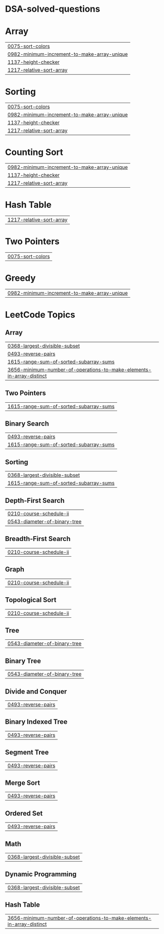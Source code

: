 # DSA-solved-questions


# Array
|  |
| ------- |
| [0075-sort-colors](https://github.com/Dcoder10M/DSA-solved-questions/tree/master/0075-sort-colors) |
| [0982-minimum-increment-to-make-array-unique](https://github.com/Dcoder10M/DSA-solved-questions/tree/master/0982-minimum-increment-to-make-array-unique) |
| [1137-height-checker](https://github.com/Dcoder10M/DSA-solved-questions/tree/master/1137-height-checker) |
| [1217-relative-sort-array](https://github.com/Dcoder10M/DSA-solved-questions/tree/master/1217-relative-sort-array) |
# Sorting
|  |
| ------- |
| [0075-sort-colors](https://github.com/Dcoder10M/DSA-solved-questions/tree/master/0075-sort-colors) |
| [0982-minimum-increment-to-make-array-unique](https://github.com/Dcoder10M/DSA-solved-questions/tree/master/0982-minimum-increment-to-make-array-unique) |
| [1137-height-checker](https://github.com/Dcoder10M/DSA-solved-questions/tree/master/1137-height-checker) |
| [1217-relative-sort-array](https://github.com/Dcoder10M/DSA-solved-questions/tree/master/1217-relative-sort-array) |
# Counting Sort
|  |
| ------- |
| [0982-minimum-increment-to-make-array-unique](https://github.com/Dcoder10M/DSA-solved-questions/tree/master/0982-minimum-increment-to-make-array-unique) |
| [1137-height-checker](https://github.com/Dcoder10M/DSA-solved-questions/tree/master/1137-height-checker) |
| [1217-relative-sort-array](https://github.com/Dcoder10M/DSA-solved-questions/tree/master/1217-relative-sort-array) |
# Hash Table
|  |
| ------- |
| [1217-relative-sort-array](https://github.com/Dcoder10M/DSA-solved-questions/tree/master/1217-relative-sort-array) |
# Two Pointers
|  |
| ------- |
| [0075-sort-colors](https://github.com/Dcoder10M/DSA-solved-questions/tree/master/0075-sort-colors) |
# Greedy
|  |
| ------- |
| [0982-minimum-increment-to-make-array-unique](https://github.com/Dcoder10M/DSA-solved-questions/tree/master/0982-minimum-increment-to-make-array-unique) |
<!---LeetCode Topics Start-->
# LeetCode Topics
## Array
|  |
| ------- |
| [0368-largest-divisible-subset](https://github.com/Dcoder10M/DSA-solved-questions/tree/master/0368-largest-divisible-subset) |
| [0493-reverse-pairs](https://github.com/Dcoder10M/DSA-solved-questions/tree/master/0493-reverse-pairs) |
| [1615-range-sum-of-sorted-subarray-sums](https://github.com/Dcoder10M/DSA-solved-questions/tree/master/1615-range-sum-of-sorted-subarray-sums) |
| [3656-minimum-number-of-operations-to-make-elements-in-array-distinct](https://github.com/Dcoder10M/DSA-solved-questions/tree/master/3656-minimum-number-of-operations-to-make-elements-in-array-distinct) |
## Two Pointers
|  |
| ------- |
| [1615-range-sum-of-sorted-subarray-sums](https://github.com/Dcoder10M/DSA-solved-questions/tree/master/1615-range-sum-of-sorted-subarray-sums) |
## Binary Search
|  |
| ------- |
| [0493-reverse-pairs](https://github.com/Dcoder10M/DSA-solved-questions/tree/master/0493-reverse-pairs) |
| [1615-range-sum-of-sorted-subarray-sums](https://github.com/Dcoder10M/DSA-solved-questions/tree/master/1615-range-sum-of-sorted-subarray-sums) |
## Sorting
|  |
| ------- |
| [0368-largest-divisible-subset](https://github.com/Dcoder10M/DSA-solved-questions/tree/master/0368-largest-divisible-subset) |
| [1615-range-sum-of-sorted-subarray-sums](https://github.com/Dcoder10M/DSA-solved-questions/tree/master/1615-range-sum-of-sorted-subarray-sums) |
## Depth-First Search
|  |
| ------- |
| [0210-course-schedule-ii](https://github.com/Dcoder10M/DSA-solved-questions/tree/master/0210-course-schedule-ii) |
| [0543-diameter-of-binary-tree](https://github.com/Dcoder10M/DSA-solved-questions/tree/master/0543-diameter-of-binary-tree) |
## Breadth-First Search
|  |
| ------- |
| [0210-course-schedule-ii](https://github.com/Dcoder10M/DSA-solved-questions/tree/master/0210-course-schedule-ii) |
## Graph
|  |
| ------- |
| [0210-course-schedule-ii](https://github.com/Dcoder10M/DSA-solved-questions/tree/master/0210-course-schedule-ii) |
## Topological Sort
|  |
| ------- |
| [0210-course-schedule-ii](https://github.com/Dcoder10M/DSA-solved-questions/tree/master/0210-course-schedule-ii) |
## Tree
|  |
| ------- |
| [0543-diameter-of-binary-tree](https://github.com/Dcoder10M/DSA-solved-questions/tree/master/0543-diameter-of-binary-tree) |
## Binary Tree
|  |
| ------- |
| [0543-diameter-of-binary-tree](https://github.com/Dcoder10M/DSA-solved-questions/tree/master/0543-diameter-of-binary-tree) |
## Divide and Conquer
|  |
| ------- |
| [0493-reverse-pairs](https://github.com/Dcoder10M/DSA-solved-questions/tree/master/0493-reverse-pairs) |
## Binary Indexed Tree
|  |
| ------- |
| [0493-reverse-pairs](https://github.com/Dcoder10M/DSA-solved-questions/tree/master/0493-reverse-pairs) |
## Segment Tree
|  |
| ------- |
| [0493-reverse-pairs](https://github.com/Dcoder10M/DSA-solved-questions/tree/master/0493-reverse-pairs) |
## Merge Sort
|  |
| ------- |
| [0493-reverse-pairs](https://github.com/Dcoder10M/DSA-solved-questions/tree/master/0493-reverse-pairs) |
## Ordered Set
|  |
| ------- |
| [0493-reverse-pairs](https://github.com/Dcoder10M/DSA-solved-questions/tree/master/0493-reverse-pairs) |
## Math
|  |
| ------- |
| [0368-largest-divisible-subset](https://github.com/Dcoder10M/DSA-solved-questions/tree/master/0368-largest-divisible-subset) |
## Dynamic Programming
|  |
| ------- |
| [0368-largest-divisible-subset](https://github.com/Dcoder10M/DSA-solved-questions/tree/master/0368-largest-divisible-subset) |
## Hash Table
|  |
| ------- |
| [3656-minimum-number-of-operations-to-make-elements-in-array-distinct](https://github.com/Dcoder10M/DSA-solved-questions/tree/master/3656-minimum-number-of-operations-to-make-elements-in-array-distinct) |
<!---LeetCode Topics End-->